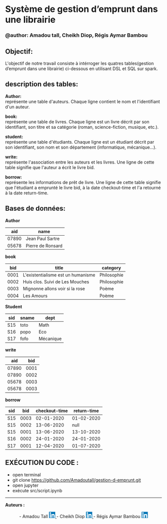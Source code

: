 # Système de gestion d’emprunt dans une librairie

### @author: Amadou tall, Cheikh Diop, Régis Aymar Bambou

## Objectif:  
L'objectif de notre travail consiste à intérroger les quatres tables(gestion d’emprunt dans une librairie) ci-dessous en utilisant DSL et SQL sur spark.

## description des tables: 

**Author:**  
représente une table d'auteurs. Chaque ligne contient le nom et l'identifiant d'un auteur.  
  
**book:**  
représente une table de livres. Chaque ligne est un livre décrit par son identifiant, son titre et sa catégorie (roman, science-fiction, musique, etc.).   
   
**student:**  
représente une table d'étudiants. Chaque ligne est un étudiant décrit par son identifiant, son nom et son département (informatique, mécanique...). 
  
**write:**  
représente l'association entre les auteurs et les livres. Une ligne de cette table signifie que l'auteur a écrit le livre bid. 
  
**borrow:**  
représente les informations de prêt de livre. Une ligne de cette table signifie que l'étudiant a emprunté le livre bid, à la date checkout-time et l'a retourné à la date return-time. 

## Bases de données:

**Author**


aid      | name 
------------ | -------------
07890        | Jean Paul Sartre
05678        | Pierre de Ronsard

**book** 


bid | title | category 
------------ | ------------- | ------------- 
0001 | L'existentialisme est un humanisme | Philosophie
0002 | Huis clos. Suivi de Les Mouches | Philosophie
0003 | Mignonne allons voir si la rose | Poème
0004 | Les Amours | Poème

**Student** 

sid | sname | dept 
------------ | ------------- | ------------- 
S15 | toto | Math
S16 | popo | Eco
S17 | fofo | Mécanique

**write**


aid      | bid 
------------ | -------------
07890        | 0001
07890        | 0002
05678        | 0003
05678        | 0003

**borrow**

sid | bid | checkout-time | return-time 
------------ | ------------- | ------------- | -------------
S15 | 0003 | 02-01-2020 | 01-02-2020
S15 | 0002 | 13-06-2020 | null
S15 | 0001 | 13-06-2020 | 13-10-2020
S16 | 0002 | 24-01-2020 | 24-01-2020
S17 | 0001 | 12-04-2020 | 01-07-2020


## EXÉCUTION DU CODE :
- open terminal
- git clone https://github.com/Amadoutall/gestion-d-emprunt.git
- open jupyter
- exécute src/script.ipynb  
  
------------------------------
**Auteurs :**  

<p align='center'>
- Amadou Tall  <a href='https://www.linkedin.com/in/amadou-tall-4199b81ab'> <img src="images/174857.png" width="20" height="20"> </img>  </a> 
- Cheikh Diop  <a href='https://www.linkedin.com/in/cheikh-diop-88971b151'> <img src="images/174857.png" width="20" height="20"> </img>  </a> 
- Régis Aymar Bambou <a href='https://www.linkedin.com/in/régis-aymar-bambou-0733b11a4'> <img src="images/174857.png" width="20" height="20"> </img>  </a> 

  
</p>
